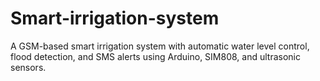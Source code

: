 # Smart-irrigation-system
A GSM-based smart irrigation system with automatic water level control, flood detection, and SMS alerts using Arduino, SIM808, and ultrasonic sensors.
